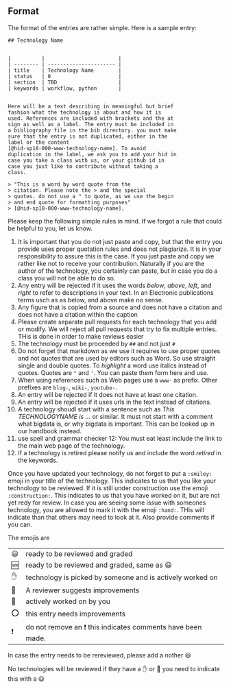 ## Format

The format of the entries are rather simple. Here is a
sample entry:

```
## Technology Name


|          |                        |
| -------- | ---------------------- |
| title    | Technology Name        | 
| status   | 0                      |
| section  | TBD                    |
| keywords | workflow, python       |


Here will be a text describing in meaningful but brief
fashion what the technology is about and how it is
used. References are included with brackets and the at
sign as well as a label. The entry must be included in
a bibliography file in the bib directory. you must make
sure that the entry is not duplicated, either in the
label or the content
[@hid-sp18-000-www-technology-name]. To avoid
duplication in the label, we ask you to add your hid in
case you take a class with us, or your github id in
case you just like to contribute without taking a
class.

> "This is a word by word quote from the
> citation. Please note the > and the special
> quotes. do not use a " to quote, as we use the begin
> and end quote for formatting purposes"
> [@hid-sp18-000-www-technology-name].

```

Please keep the following simple rules in mind. If we
forgot a rule that could be helpful to you, let us know.

1. It is important that you do not just paste and copy,
   but that the entry you provide uses proper quotation
   rules and does not plagiarize. It is in your
   responsibility to assure this is the case.  If you
   just paste and copy we rather like not to receive
   your contribution. Naturally if you are the author of
   the technology, you certainly can paste, but in case
   you do a class you will not be able to do so.
2. Any entry will be rejected if it uses the words
   *below*, *above*, *left*, and *right* to refer to
   descriptions in your text.  In an Electronic
   publications terms usch as as below, and
   above make no sense.
3. Any figure that is copied from a source and does not
   have a citation and does not have a citation within
   the caption
4. Please create separate pull requests for each
   technology that you add or modify. We will reject all
   pull requests that try to fix multiple entries. THis
   is done in order to make reviews easier
5. The technology must be proceeded by  `##` and not
   just `#`
6. Do not forget that markdown as we use it requires to 
   use proper quotes and not quotes that are used by editors 
   such as Word. So use straight single and double quotes. 
   To *highlight* a word use italics instead of quotes. 
   Quotes are `"` and `'`. You can paste them form here and 
   use.
7. When using references such as Web pages use a `www-` as prefix. Other
   prefixes are `blog-`, `wiki-`, `youtube-`.
8. An entry will be rejected if it does not have at least one citation.
9. An entry will be rejected if it uses urls in the text instead 
   of citations.
10. A technology shoudl start with a sentence such as *This TECHNOLOGYNAME is ...* 
    or similar. It must not start with a comment what bigdata is, or why bigdata is 
    important. This can be looked up in our handbook instead.
11. use spell and grammar checker
12: You must eat least include the link to the main web page of the technology.
13. If a technology is retired please notify us and include the word *retired* in the keywords.

Once you have updated your technology, do not forget to
put a `:smiley:` emoji in your title of the
technology. This indicates to us that you like your
technology to be reviewed. If it is still under
construction use the emoji `:construction:`. This
indicates to us that you have worked on it, but are not
yet redy for review. In case you are seeing some issue
with someones technology, you are allowed to mark it
with the emoji `:hand:`. THis will indicate than that
others may need to look at it. Also provide comments if
you can.

The emojis are

|      |      |
| ---- | ---- |
| :smiley: |  ready to be reviewed and graded |
| :new: |  ready to be reviewed and graded, same as :smiley: |
| :hand: | technology is picked by someone and is actively worked on |
| :wave: | A reviewer suggests improvements |
| :construction: | actively worked on by you |
| :o: | this entry needs improvements |
| :exclamation: | do not remove an :exclamation: this indicates comments have been made. |

In case the entry needs to be rereviewed, please add a nother :smiley:

No technologies will be reviewed if they have a :hand: or :wave: you need to indicate this with a :smiley:


